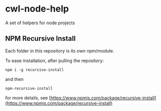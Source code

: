 # cwl-node-help
A set of helpers for node projects

## NPM Recursive Install

Each folder in this repository is its own npm/module.

To ease installation, after pulling the repository:

`npm i -g recursive-install`

and then

`npm-recursive-install`

for more details, see [https://www.npmjs.com/package/recursive-install](https://www.npmjs.com/package/recursive-install)